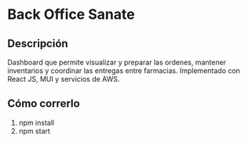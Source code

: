 # Back Office Sanate

## Descripción

Dashboard que permite visualizar y preparar las ordenes, mantener inventarios y coordinar las entregas entre farmacias. Implementado con React JS, MUI y servicios de AWS.


## Cómo correrlo

1. npm install
2. npm start
